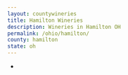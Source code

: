 ```yaml
---
layout: countywineries
title: Hamilton Wineries
description: Wineries in Hamilton OH
permalink: /ohio/hamilton/
county: hamilton
state: oh
---
```

-
